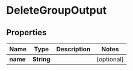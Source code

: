 

# DeleteGroupOutput


## Properties

Name | Type | Description | Notes
------------ | ------------- | ------------- | -------------
**name** | **String** |  |  [optional]



